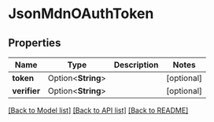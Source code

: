 # JsonMdnOAuthToken

## Properties

Name | Type | Description | Notes
------------ | ------------- | ------------- | -------------
**token** | Option<**String**> |  | [optional]
**verifier** | Option<**String**> |  | [optional]

[[Back to Model list]](../README.md#documentation-for-models) [[Back to API list]](../README.md#documentation-for-api-endpoints) [[Back to README]](../README.md)



